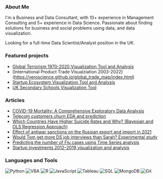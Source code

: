 ### About Me 
I'm a Business and Data Consultant, with 10+ experience in Management Consulting and 5+ experience in Data Science.
Passionate about finding solutions for business and social problems using data, and data visualization.

Looking for a full-time Data Scientist/Analyst position in the UK.

### Featured projects
- [Global Terrorism 1970-2020 Visualization Tool and Analysis](https://veroscience.github.io/global-terrorism-map/index.html)
- [International Product Trade Visualziation 2003-2022] (https://veroscience.github.io/global_trade_map/index.html)
- [Startup Ecosystem Visualization Tool and Analysis](https://veroscience.github.io/crunchbase-investment/)
- [UK Secondary Schools Visualization Tool](https://veroscience.github.io/uk-secondary-schools/)

### Articles
- [COVID-19 Mortality: A Comprehensive Exploratory Data Analysis](https://medium.com/@veronikanur/covid-19-mortality-a-comprehensive-exploratory-data-analysis-d36c73dc877a)
- [Telecom customers churn EDA and prediction](https://medium.com/@veronikanur/telecom-customers-churn-eda-and-prediction-469eea984d58)
- [Which Countries Have Higher Suicide Rates and Why? (Bayesian and OLS Regression Approach)](https://medium.com/@veronikanur/which-countries-have-higher-suicide-rates-and-why-bayesian-and-ols-regression-approach-a65ed416eaa4)
- [Effect of antiwar sanctions on the Russian export and import in 2021](https://medium.com/@veronikanur/effect-of-antiwar-sanctions-to-russian-export-and-import-in-2021-536e0491c393)
- [Would Tom get more DS job interviews than Sarah? Experimental study](https://medium.com/@veronikanur/would-tom-get-more-ds-job-interviews-than-sarah-experimental-study-9199f9c32af0)
- [Predicting the number of Flu cases using Time Series analysis](https://medium.com/@veronikanur/predicting-the-number-of-flu-cases-using-time-series-analysis-b7dd9c7769b7)
- [Startup investments 2012–2019 visualization and analysis](https://medium.com/@veronikanur/startup-investments-2012-2019-visualization-and-analysis-ea24fb668e4e)

### Languages and Tools
![Python](https://img.shields.io/badge/-Python-blue) ![VBA](https://img.shields.io/badge/-VBA-blueviolet) ![R](https://img.shields.io/badge/-R-orange) ![JavaScript](https://img.shields.io/badge/-JavaScript-yellow) ![Tableau](https://img.shields.io/badge/-Tableau-9cf) ![SQL](https://img.shields.io/badge/-SQL-ff69b4) ![MongoDB](https://img.shields.io/badge/-MongoDB-green) ![Git](https://img.shields.io/badge/-Git-red)
<!--
**veroscience/veroscience** is a ✨ _special_ ✨ repository because its `README.md` (this file) appears on your GitHub profile.

-->
